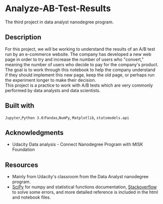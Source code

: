 # Analyze-AB-Test-Results
The third project in data analyst nanodegree program.

## Description

For this project, we will be working to understand the results of an A/B test run by an e-commerce website. 
The company has developed a new web page in order to try and increase the number of users who "convert," 
meaning the number of users who decide to pay for the company's product. 
The goal is to work through this notebook to help the company understand if they should implement this new page, keep the old page,
or perhaps run the experiment longer to make their decision. <br/>
This project is a practice to work with A/B tests which are very commonly performed by data analysts and data scientists.<br/>

## Built with
`Jupyter`,`Python 3.0`:`Pandas`,`NumPy`, `Matplotlib`, `statsmodels.api`
## Acknowledgments 
* Udacity Data analysis - Connect Nanodegree Program with MISK Foundation
## Resources 
* Mainly from Udacity's classroom from the Data Analyst nanodegree program.<br/>
* [SciPy](https://docs.scipy.org/doc/scipy-0.14.0/reference/index.html) for numpy and statistical functions documentation, [Stackoverflow](https://stackoverflow.com) to solve some errors, and more detailed reference is included in the html and notebook files.<br/>


